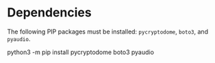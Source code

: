 # Dependencies

The following PIP packages must be installed: `pycryptodome`, `boto3`, and `pyaudio`.

python3 -m pip install pycryptodome boto3 pyaudio